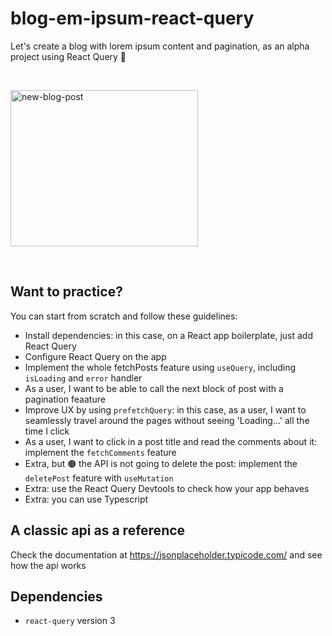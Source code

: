 # blog-em-ipsum-react-query
Let's create a blog with lorem ipsum content and pagination, as an alpha project using React Query 🌺

<br>
    <p>
        <img width='300px' height='250px' src='https://media.giphy.com/media/lQDn8MhvOA2rAh7c45/giphy.gif' alt="new-blog-post"/>
    </p>
</br>

## Want to practice?
You can start from scratch and follow these guidelines:
- Install dependencies: in this case, on a React app boilerplate, just add React Query
- Configure React Query on the app
- Implement the whole fetchPosts feature using `useQuery`, including `isLoading` and `error` handler
- As a user, I want to be able to call the next block of post with a pagination feaature
- Improve UX by using `prefetchQuery`: in this case, as a user, I want to seamlessly travel around the pages without seeing 'Loading...' all the time I click
- As a user, I want to click in a post title and read the comments about it: implement the `fetchComments` feature
- Extra, but 🟠 the API is not going to delete the post: implement the `deletePost` feature with `useMutation`
- Extra: use the React Query Devtools to check how your app behaves
- Extra: you can use Typescript

## A classic api as a reference
Check the documentation at https://jsonplaceholder.typicode.com/ and see how the api works

## Dependencies
- `react-query` version 3